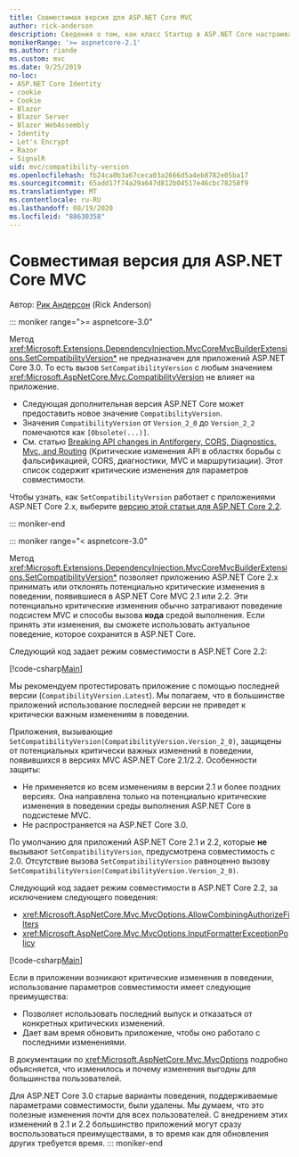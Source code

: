 ```yaml
---
title: Совместимая версия для ASP.NET Core MVC
author: rick-anderson
description: Сведения о том, как класс Startup в ASP.NET Core настраивает службы и конвейер запросов приложения.
monikerRange: '>= aspnetcore-2.1'
ms.author: riande
ms.custom: mvc
ms.date: 9/25/2019
no-loc:
- ASP.NET Core Identity
- cookie
- Cookie
- Blazor
- Blazor Server
- Blazor WebAssembly
- Identity
- Let's Encrypt
- Razor
- SignalR
uid: mvc/compatibility-version
ms.openlocfilehash: fb24ca0b3a67ceca03a2666d5a4eb8782e05ba17
ms.sourcegitcommit: 65add17f74a29a647d812b04517e46cbc78258f9
ms.translationtype: MT
ms.contentlocale: ru-RU
ms.lasthandoff: 08/19/2020
ms.locfileid: "88630358"
---
```

# <a name="compatibility-version-for-aspnet-core-mvc"></a>Совместимая версия для ASP.NET Core MVC

Автор: [Рик Андерсон](https://twitter.com/RickAndMSFT) (Rick Anderson)

::: moniker range=">= aspnetcore-3.0"

Метод <xref:Microsoft.Extensions.DependencyInjection.MvcCoreMvcBuilderExtensions.SetCompatibilityVersion*> не предназначен для приложений ASP.NET Core 3.0. То есть вызов `SetCompatibilityVersion` с любым значением <xref:Microsoft.AspNetCore.Mvc.CompatibilityVersion> не влияет на приложение.

* Следующая дополнительная версия ASP.NET Core может предоставить новое значение `CompatibilityVersion`.
* Значения `CompatibilityVersion` от `Version_2_0` до `Version_2_2` помечаются как `[Obsolete(...)]`.
* См. статью [Breaking API changes in Antiforgery, CORS, Diagnostics, Mvc, and Routing](https://github.com/aspnet/Announcements/issues/387) (Критические изменения API в областях борьбы с фальсификацией, CORS, диагностики, MVC и маршрутизации). Этот список содержит критические изменения для параметров совместимости.

Чтобы узнать, как `SetCompatibilityVersion` работает с приложениями ASP.NET Core 2.x, выберите [версию этой статьи для ASP.NET Core 2.2](https://docs.microsoft.com/aspnet/core/mvc/compatibility-version?view=aspnetcore-2.2).

::: moniker-end

::: moniker range="< aspnetcore-3.0"

Метод <xref:Microsoft.Extensions.DependencyInjection.MvcCoreMvcBuilderExtensions.SetCompatibilityVersion*> позволяет приложению ASP.NET Core 2.x принимать или отклонять потенциально критические изменения в поведении, появившиеся в ASP.NET Core MVC 2.1 или 2.2. Эти потенциально критические изменения обычно затрагивают поведение подсистем MVC и способы вызова **кода** средой выполнения. Если принять эти изменения, вы сможете использовать актуальное поведение, которое сохранится в ASP.NET Core.

Следующий код задает режим совместимости в ASP.NET Core 2.2:

[!code-csharp[Main](compatibility-version/samples/2.x/CompatibilityVersionSample/Startup.cs?name=snippet1)]

Мы рекомендуем протестировать приложение с помощью последней версии (`CompatibilityVersion.Latest`). Мы полагаем, что в большинстве приложений использование последней версии не приведет к критически важным изменениям в поведении.

Приложения, вызывающие `SetCompatibilityVersion(CompatibilityVersion.Version_2_0)`, защищены от потенциальных критически важных изменений в поведении, появившихся в версиях MVC ASP.NET Core 2.1/2.2. Особенности защиты:

* Не применяется ко всем изменениям в версии 2.1 и более поздних версиях. Она направлена только на потенциально критические изменения в поведении среды выполнения ASP.NET Core в подсистеме MVC.
* Не распространяется на ASP.NET Core 3.0.

По умолчанию для приложений ASP.NET Core 2.1 и 2.2, которые **не** вызывают `SetCompatibilityVersion`, предусмотрена совместимость с 2.0. Отсутствие вызова `SetCompatibilityVersion` равноценно вызову `SetCompatibilityVersion(CompatibilityVersion.Version_2_0)`.

Следующий код задает режим совместимости в ASP.NET Core 2.2, за исключением следующего поведения:

* <xref:Microsoft.AspNetCore.Mvc.MvcOptions.AllowCombiningAuthorizeFilters>
* <xref:Microsoft.AspNetCore.Mvc.MvcOptions.InputFormatterExceptionPolicy>

[!code-csharp[Main](compatibility-version/samples/2.x/CompatibilityVersionSample/Startup2.cs?name=snippet1)]

Если в приложении возникают критические изменения в поведении, использование параметров совместимости имеет следующие преимущества:

* Позволяет использовать последний выпуск и отказаться от конкретных критических изменений.
* Дает вам время обновить приложение, чтобы оно работало с последними изменениями.

В документации по <xref:Microsoft.AspNetCore.Mvc.MvcOptions> подробно объясняется, что изменилось и почему изменения выгодны для большинства пользователей.

Для ASP.NET Core 3.0 старые варианты поведения, поддерживаемые параметрами совместимости, были удалены. Мы думаем, что это полезные изменения почти для всех пользователей. С внедрением этих изменений в 2.1 и 2.2 большинство приложений могут сразу воспользоваться преимуществами, в то время как для обновления других требуется время.
::: moniker-end
